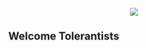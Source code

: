 <p align="center">
  <img src="https://github.com/slijirqqq/slijirqqq/blob/main/Tehnique.gif">
</p>

## Welcome Tolerantists
